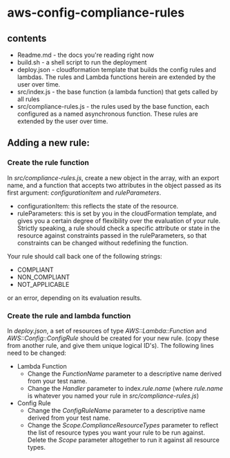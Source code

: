 # aws-config-compliance-rules

## contents

* Readme.md - the docs you're reading right now
* build.sh - a shell script to run the deployment
* deploy.json - cloudformation template that builds the config rules and lambdas. The rules and Lambda functions herein are extended by the user over time.
* src/index.js - the base function (a lambda function) that gets called by all rules
* src/compliance-rules.js - the rules used by the base function, each configured as a named asynchronous function. These rules are extended by the user over time.

## Adding a new rule:

### Create the rule function

In _src/compliance-rules.js_, create a new object in the array, with an export name, and a function that accepts two attributes in the object passed as its first argument: _configurationItem_ and _ruleParameters_.

* configurationItem: this reflects the state of the resource.
* ruleParameters: this is set by you in the cloudFormation template, and gives you a certain degree of flexibility over the evaluation of your rule. Strictly speaking, a rule should check a specific attribute or state in the resource against constraints passed in the ruleParameters, so that constraints can be changed without redefining the function.

Your rule should call back one of the following strings:

* COMPLIANT
* NON_COMPLIANT
* NOT_APPLICABLE

or an error, depending on its evaluation results.

### Create the rule and lambda function

In _deploy.json_, a set of resources of type _AWS::Lambda::Function_ and _AWS::Config::ConfigRule_ should be created for your new rule. (copy these from another rule, and give them unique logical ID's).
The following lines need to be changed:

* Lambda Function
    - Change the _FunctionName_ parameter to a descriptive name derived from your test name.
    - Change the _Handler_ parameter to index._rule.name_ (where _rule.name_ is whatever you named your rule in _src/compliance-rules.js_)
* Config Rule
    - Change the _ConfigRuleName_ parameter to a descriptive name derived from your test name.
    - Change the _Scope.ComplianceResourceTypes_ parameter to reflect the list of resource types you want your rule to be run against. Delete the _Scope_ parameter altogether to run it against all resource types.
